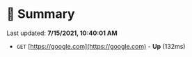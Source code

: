 # 📖 Summary
Last updated: **7/15/2021, 10:40:01 AM**

- `GET` [https://google.com](https://google.com) - **Up** (132ms)
